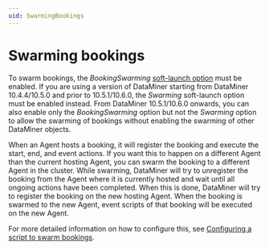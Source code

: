 ```yaml
---
uid: SwarmingBookings
---
```


# Swarming bookings

To swarm bookings, the *BookingSwarming* [soft-launch option](xref:SoftLaunchOptions) must be enabled. If you are using a version of DataMiner starting from DataMiner 10.4.4/10.5.0 and prior to 10.5.1/10.6.0, the *Swarming* soft-launch option must be enabled instead. From DataMiner 10.5.1/10.6.0 onwards, you can also enable only the *BookingSwarming* option but not the *Swarming* option to allow the swarming of bookings without enabling the swarming of other DataMiner objects.

When an Agent hosts a booking, it will register the booking and execute the start, end, and event actions. If you want this to happen on a different Agent than the current hosting Agent, you can swarm the booking to a different Agent in the cluster. While swarming, DataMiner will try to unregister the booking from the Agent where it is currently hosted and wait until all ongoing actions have been completed. When this is done, DataMiner will try to register the booking on the new hosting Agent. When the booking is swarmed to the new Agent, event scripts of that booking will be executed on the new Agent.

For more detailed information on how to configure this, see [Configuring a script to swarm bookings](xref:SwarmingScriptBooking).
